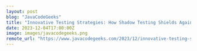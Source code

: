 ```yaml
---
layout: post
blog: "JavaCodeGeeks"
title: "Innovative Testing Strategies: How Shadow Testing Shields Against Production Issues"
date: 2023-12-04T17:00:00Z
image: images/javacodegeeks.png
remote_url: "https://www.javacodegeeks.com/2023/12/innovative-testing-strategies-how-shadow-testing-shields-against-production-issues.html"
---
```

